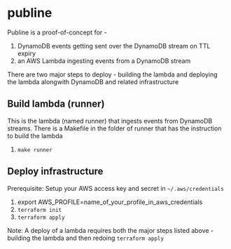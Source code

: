 # publine

Publine is a proof-of-concept for -

1. DynamoDB events getting sent over the DynamoDB stream on TTL expiry
2. an AWS Lambda ingesting events from a DynamoDB stream

There are two major steps to deploy - building the lambda and deploying the lambda alongwith DynamoDB and related infrastructure

## Build lambda (runner)

This is the lambda (named runner) that ingests events from DynamoDB streams. There is a Makefile in the folder of runner that has the instruction to build the lambda

1. `make runner`

## Deploy infrastructure  

Prerequisite: Setup your AWS access key and secret in `~/.aws/credentials`

1. export AWS_PROFILE=name_of_your_profile_in_aws_credentials
2. `terraform init`  
3. `terraform apply`  

Note: A deploy of a lambda requires both the major steps listed above - building the lambda and then redoing `terraform apply`
